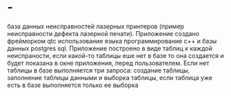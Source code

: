 # -
база данных неисправностей лазерных принтеров (пример неисправности дефекта лазерной печати).
Приложение создано фрейморком qtc использование языка программирование с++  и базы данных postgres sql.
Приложение построено в виде таблиц к каждой неиспраности, если какой-то таблицы еше нет в базе то она создается и будет показана в окне приложения, перед пользователем.
Если нет таблицы в базе выполняется три запроса: создание таблицы, заполнение таблицы данными и выборка таблицы, если таблица уже есть в базе выполняется только ее выборка
